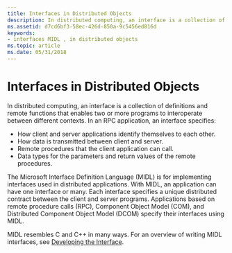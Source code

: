 ```yaml
---
title: Interfaces in Distributed Objects
description: In distributed computing, an interface is a collection of definitions and remote functions that enables two or more programs to interoperate between different contexts.
ms.assetid: d7cd6bf3-58ec-426d-850a-9c5456ed816d
keywords:
- interfaces MIDL , in distributed objects
ms.topic: article
ms.date: 05/31/2018
---
```


# Interfaces in Distributed Objects

In distributed computing, an interface is a collection of definitions and remote functions that enables two or more programs to interoperate between different contexts. In an RPC application, an interface specifies:

-   How client and server applications identify themselves to each other.
-   How data is transmitted between client and server.
-   Remote procedures that the client application can call.
-   Data types for the parameters and return values of the remote procedures.

The Microsoft Interface Definition Language (MIDL) is for implementing interfaces used in distributed applications. With MIDL, an application can have one interface or many. Each interface specifies a unique distributed contract between the client and server programs. Applications based on remote procedure calls (RPC), Component Object Model (COM), and Distributed Component Object Model (DCOM) specify their interfaces using MIDL.

MIDL resembles C and C++ in many ways. For an overview of writing MIDL interfaces, see [Developing the Interface](https://docs.microsoft.com/windows/desktop/Rpc/developing-the-interface).

 

 




